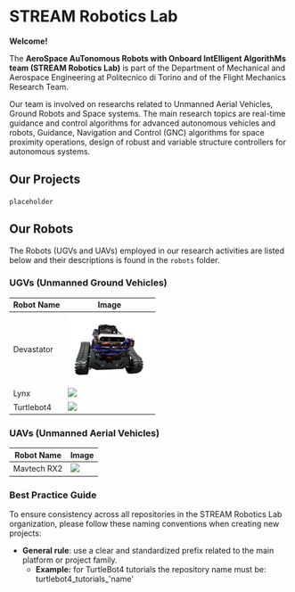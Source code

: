 # STREAM Robotics Lab

**Welcome!**

The **AeroSpace AuTonomous Robots with Onboard IntElligent AlgorithMs team (STREAM Robotics Lab)** is part of the Department of Mechanical and Aerospace Engineering at Politecnico di Torino and of the Flight Mechanics Research Team.

Our team is involved on researchs related to Unmanned Aerial Vehicles, Ground Robots and Space systems. The main research topics are real-time guidance and control algorithms for advanced autonomous vehicles and robots, Guidance, Navigation and Control (GNC) algorithms for space proximity operations, design of robust and variable structure controllers for autonomous systems.

## Our Projects

`placeholder`

## Our Robots

The Robots (UGVs and UAVs) employed in our research activities are listed below and their descriptions is found in the `robots` folder.

### UGVs (Unmanned Ground Vehicles)

| Robot Name | Image |
|------------|-------|
| Devastator | <img src="../media/devastator.png" width="150"> |
| Lynx | <img src="robots/lynx.jpg" width="150"> |
| Turtlebot4 | <img src="robots/turtlebot4.jpg" width="150"> |

### UAVs (Unmanned Aerial Vehicles)

| Robot Name | Image |
|------------|-------|
| Mavtech RX2 | <img src="robots/mavtech_rx2.jpg" width="150"> |

### Best Practice Guide

To ensure consistency across all repositories in the STREAM Robotics Lab organization, please follow these naming conventions when creating new projects:

- **General rule**: use a clear and standardized prefix related to the main platform or project family.  
  - **Example:** for TurtleBot4 tutorials the repository name must be: turtlebot4_tutorials_'name'
